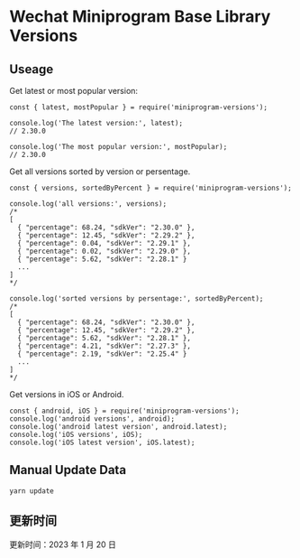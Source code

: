 
# Wechat Miniprogram Base Library Versions

## Useage

Get latest or most popular version:

```;
const { latest, mostPopular } = require('miniprogram-versions');

console.log('The latest version:', latest);
// 2.30.0

console.log('The most popular version:', mostPopular);
// 2.30.0

```

Get all versions sorted by version or persentage.

```
const { versions, sortedByPercent } = require('miniprogram-versions');

console.log('all versions:', versions);
/*
[
  { "percentage": 68.24, "sdkVer": "2.30.0" },
  { "percentage": 12.45, "sdkVer": "2.29.2" },
  { "percentage": 0.04, "sdkVer": "2.29.1" },
  { "percentage": 0.02, "sdkVer": "2.29.0" },
  { "percentage": 5.62, "sdkVer": "2.28.1" }
  ...
]
*/

console.log('sorted versions by persentage:', sortedByPercent);
/*
[
  { "percentage": 68.24, "sdkVer": "2.30.0" },
  { "percentage": 12.45, "sdkVer": "2.29.2" },
  { "percentage": 5.62, "sdkVer": "2.28.1" },
  { "percentage": 4.21, "sdkVer": "2.27.3" },
  { "percentage": 2.19, "sdkVer": "2.25.4" }
  ...
]
*/
```

Get versions in iOS or Android.

```
const { android, iOS } = require('miniprogram-versions');
console.log('android versions', android);
console.log('android latest version', android.latest);
console.log('iOS versions', iOS);
console.log('iOS latest version', iOS.latest);
```

## Manual Update Data

```
yarn update
```

## 更新时间

更新时间：2023 年 1 月 20 日
